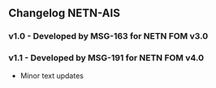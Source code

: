 ## Changelog NETN-AIS

### v1.0 - Developed by MSG-163 for NETN FOM v3.0



### v1.1 - Developed by MSG-191 for NETN FOM v4.0

* Minor text updates